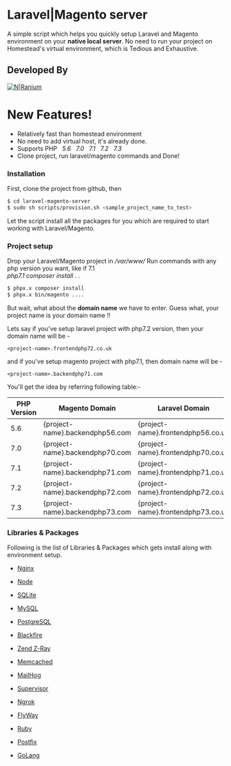 # Laravel|Magento server
A simple script which helps you quickly setup Laravel and Magento environment on your **native local server**. 
No need to run your project on Homestead's virtual environment, which is Tedious and Exhaustive.
## Developed By 
[![N|Ranium](https://d1vxlv5w7jsf3o.cloudfront.net/wp-content/uploads/2018/10/24121043/ranium-logo-black.png)](https://ranium.in/)
##
# New Features!

  - Relatively fast than homestead environment 
  - No need to add virtual host, it's already done.
  - Supports PHP &nbsp; *5.6 &nbsp; 7.0 &nbsp; 7.1 &nbsp; 7.2 &nbsp; 7.3*
  - Clone project, run laravel/magento commands and Done!


### Installation

First, clone the project from github, then 

```sh
$ cd laravel-magento-server
$ sudo sh scripts/provision.sh <sample_project_name_to_test>
```
Let the script install all the packages for you which are required to start working with Laravel/Magento.

### Project setup

Drop your Laravel/Magento project in */var/www/<project>*
Run commands with any php version you want, like if 7.1  
*php7.1 composer install*
.
.
```sh 
$ phpx.x composer install
$ phpx.x bin/magento ....
```

But wait, what about the **domain name** we have to enter. 
Guess what, your project name is your domain name !!

Lets say if you've setup laravel project with php7.2 version, then your domain name will be - 
```
<project-name>.frontendphp72.co.uk
```
and if you've setup magento project with php7.1, then domain name will be - 
```
<project-name>.backendphp71.com
```
You'll get the idea by referring following table:-

| PHP Version | Magento Domain | Laravel Domain | 
| ------ | ------ | ----- |
| 5.6 | {project-name}.backendphp56.com | {project-name}.frontendphp56.co.uk
| 7.0 | {project-name}.backendphp70.com | {project-name}.frontendphp70.co.uk
| 7.1 | {project-name}.backendphp71.com | {project-name}.frontendphp71.co.uk
| 7.2 | {project-name}.backendphp72.com | {project-name}.frontendphp72.co.uk
| 7.3 | {project-name}.backendphp73.com | {project-name}.frontendphp73.co.uk



### Libraries & Packages
Following is the list of Libraries & Packages which gets install along with environment setup.

* [Nginx]
* [Node]
* [SQLite]
* [MySQL]
* [PostgreSQL]
* [Blackfire]
* [Zend Z-Ray]
* [Memcached]
* [MailHog]
* [Supervisor]
* [Ngrok]
* [FlyWay]
* [Ruby]
* [Postfix]
* [GoLang]


























   [Nginx]: <https://www.nginx.com/>
   [Node]: <https://nodejs.org/en/>
   [SQLite]: <https://www.sqlite.org/index.html>
   [MySQL]: <https://www.mysql.com/>
   [PostgreSQL]: <https://www.postgresql.org/>
   [Blackfire]: <https://blackfire.io/>
   [Zend Z-Ray]: <http://www.zend.com/en/products/server/z-ray>
   [Memcached]: <https://memcached.org/>
   [MailHog]: <https://github.com/mailhog/MailHog>
   [Supervisor]: <http://supervisord.org/>
   [Ngrok]: <https://ngrok.com/>
   [FlyWay]: <https://flywaydb.org/>
   [Ruby]: <https://www.ruby-lang.org/en/>
   [Postfix]: <http://www.postfix.org/>
   [GoLang]: <https://golang.org/>




